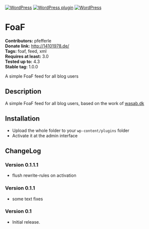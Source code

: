 [![WordPress](https://img.shields.io/wordpress/v/simple-foaf.svg?style=flat-square)](https://wordpress.org/plugins/simple-foaf/) [![WordPress plugin](https://img.shields.io/wordpress/plugin/v/simple-foaf.svg?style=flat-square)](https://wordpress.org/plugins/simple-foaf/changelog/) [![WordPress](https://img.shields.io/wordpress/plugin/dt/simple-foaf.svg?style=flat-square)](https://wordpress.org/plugins/simple-foaf/) 

# FoaF #
**Contributors:** pfefferle  
**Donate link:** http://14101978.de/  
**Tags:** foaf, feed, xml  
**Requires at least:** 3.0  
**Tested up to:** 4.3  
**Stable tag:** 1.0.0  

A simple FoaF feed for all blog users

## Description ##

A simple FoaF feed for all blog users, based on the work of [wasab.dk](http://www.wasab.dk/morten/blog/archives/2004/07/05/wordpress-plugin-foaf-output)

## Installation ##

* Upload the whole folder to your `wp-content/plugins` folder
* Activate it at the admin interface

## ChangeLog ##

### Version 0.1.1.1 ###
* flush rewrite-rules on activation

### Version 0.1.1 ###
* some text fixes

### Version 0.1 ###
* Initial release.
